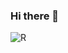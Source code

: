 ### Hi there 👋

<!--
**JustinRT1/JustinRT1** is a ✨ _special_ ✨ repository because its `README.md` (this file) appears on your GitHub profile.

Here are some ideas to get you started:

- 🔭 I’m currently working on ...
- 🌱 I’m currently learning ...
- 👯 I’m looking to collaborate on ...
- 🤔 I’m looking for help with ...
- 💬 Ask me about ...
- 📫 How to reach me: ...
- 😄 Pronouns: ...
- ⚡ Fun fact: ...
-->

![R](https://user-images.githubusercontent.com/90338097/182054047-cb94f080-08b7-46fe-bd08-d1521cedea76.gif)


